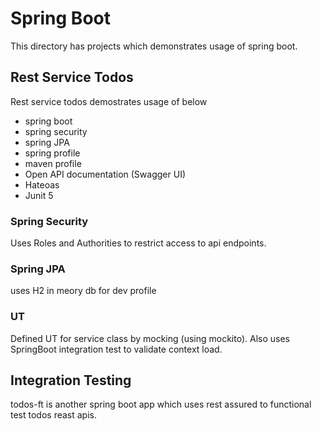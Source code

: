 # Spring Boot
This directory has projects which demonstrates usage of spring boot.

## Rest Service Todos
Rest service todos demostrates usage of below   
- spring boot 
- spring security 
- spring JPA
- spring profile
- maven profile
- Open API documentation (Swagger UI)
- Hateoas
- Junit 5

### Spring Security
Uses Roles and Authorities to restrict access to api endpoints.

### Spring JPA
uses H2 in meory db for dev profile

### UT
Defined UT for service class by mocking (using mockito). Also uses SpringBoot integration test to validate context load.

## Integration Testing
todos-ft is another spring boot app which uses rest assured to functional test todos reast apis.
